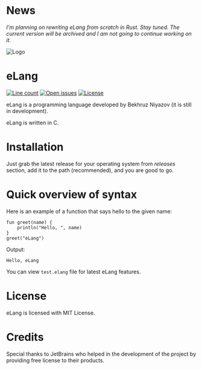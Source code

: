 # News
*I'm planning on rewriting eLang from scratch in Rust. Stay tuned. The current version will be archived and I am not going to continue working on it.*

![Logo](logo/eLang.png)
# eLang
[![Line count](https://img.shields.io/tokei/lines/github/eLang-Foundation/eLang)](https://github.com/eLang-Foundation/eLang)
[![Open issues](https://img.shields.io/github/issues/BekhruzSNiyazov/eLang)](https://github.com/BekhruzSNiyazov/eLang/issues)
[![License](https://img.shields.io/github/license/BekhruzSNiyazov/eLang)](https://github.com/BekhruzSNiyazov/eLang/blob/master/LICENSE)

eLang is a programming language developed by Bekhruz Niyazov (it is still in development).

eLang is written in C.

# Installation
Just grab the latest release for your operating system from _releases_ section, add it to the path (recommended), and you are good to go.

# Quick overview of syntax
Here is an example of a function that says hello to the given name:
```
fun greet(name) {
	println("Hello, ", name)
}
greet("eLang")
```
Output:
```
Hello, eLang
```
You can view `test.elang` file for latest eLang features.

# License
eLang is licensed with MIT License.

# Credits
Special thanks to JetBrains who helped in the development of the project by providing free license to their products.

